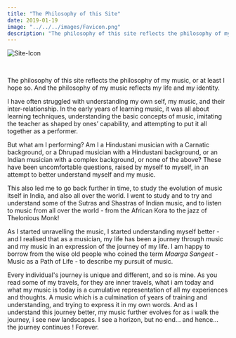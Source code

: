 ```yaml
---
title: "The Philosophy of this Site"
date: 2019-01-19
image: "../../../images/Favicon.png"
description: "The philosophy of this site reflects the philosophy of my music. I have often struggled with understanding my own self, my music, and the inter relationship. In the early years of learning music, its all about learning techniques, understanding the basic concepts of music, imitating the teacher limited to ones’ capability - and putting them all together as a performer."
---
```


![Site-Icon](Favicon.png)

<br>

The philosophy of this site reflects the philosophy of my music, or at least I hope so. And the philosophy of my music reflects my life and my identity.

I have often struggled with understanding my own self, my music, and their inter-relationship. In the early years of learning music, it was all about learning techniques, understanding the basic concepts of music, imitating the teacher as shaped by ones’ capability, and attempting to put it all together as a performer.

But what am I performing? Am I a Hindustani musician with a Carnatic background, or a Dhrupad musician with a Hindustani background, or an Indian musician with a complex background, or none of the above? These have been uncomfortable questions, raised by myself to myself, in an attempt to better understand myself and my music.

This also led me to go back further in time, to study the evolution of music itself in India, and also all over the world. I went to study and to try and understand some of the Sutras and Shastras of Indian music, and to listen to music from all over the world - from the African Kora to the jazz of Thelonious Monk!

As I started unravelling the music, I started understanding myself better - and I realised that as a musician, my life has been a journey through music and my music in an expression of the journey of my life. I am happy to borrow from the wise old people who coined the term *Maarga Sangeet* - Music as a Path of Life - to describe my pursuit of music.

Every individual's journey is unique and different, and so is mine. As you read some of my travels, for they are inner travels, what i am today and what my music is today is a cumulative representation of all my experiences and thoughts. A music which is a culmination of years of training and understanding, and trying to express it in my own words. And as I understand this journey better, my music further evolves for as i walk the journey, i see new landscapes. I see a horizon, but no end... and hence... the journey continues ! Forever.
